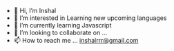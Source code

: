 - 👋 Hi, I’m Inshal
- 👀 I’m interested in Learning new upcoming languages
- 🌱 I’m currently learning Javascript
- 💞️ I’m looking to collaborate on ...
- 📫 How to reach me ... inshalrrr@gmail.com

<!---
0x03a/0x03a is a ✨ special ✨ repository because its `README.md` (this file) appears on your GitHub profile.
You can click the Preview link to take a look at your changes.
--->
